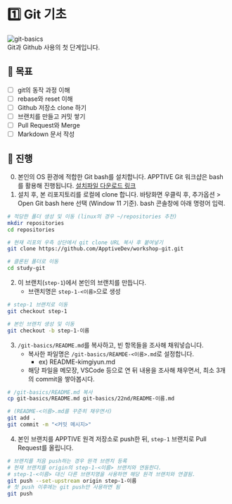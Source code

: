 # 1️⃣️ Git 기초
![git-basics](https://digitalvarys.com/wp-content/uploads/2019/06/Git-Basics-and-Beginners-Guide-1.png)  
Git과 Github 사용의 첫 단계입니다. 

## 🎯️ 목표
- [ ] git의 동작 과정 이해
- [ ] rebase와 reset 이해
- [ ] Github 저장소 clone 하기
- [ ] 브랜치를 만들고 커밋 쌓기
- [ ] Pull Request와 Merge
- [ ] Markdown 문서 작성

## 📜️ 진행
0. 본인의 OS 환경에 적합한 Git bash를 설치합니다. APPTIVE Git 워크샵은 bash를 활용해 진행됩니다. [설치파일 다운로드 링크](https://git-scm.com/downloads)
1. 설치 후, 본 리포지토리를 로컬에 clone 합니다. 바탕화면 우클릭 후, 추가옵션 > Open Git bash here 선택 (Window 11 기준). bash 콘솔창에 아래 명령어 입력.
```bash
# 적당한 폴더 생성 및 이동 (linux의 경우 ~/repositories 추천)
mkdir repositories
cd repositories 

# 현재 리포의 우측 상단에서 git clone URL 복사 후 붙여넣기
git clone https://github.com/ApptiveDev/workshop-git.git

# 클론된 폴더로 이동
cd study-git
```
2. 이 브랜치(`step-1`)에서 본인의 브랜치를 만듭니다.
    - 브랜치명은 `step-1-<이름>`으로 생성
```bash
# step-1 브랜치로 이동
git checkout step-1

# 본인 브랜치 생성 및 이동
git checkout -b step-1-이름
```
3. `/git-basics/README.md`를 복사하고, 빈 항목들을 조사해 채워넣습니다.
    - 복사한 파일명은 `/git-basics/REAMDE-<이름>.md`로 설정합니다.
      - ex) README-kimgiyun.md
    - 해당 파일을 메모장, VSCode 등으로 연 뒤 내용을 조사해 채우면서, 최소 3개의 commit을 쌓아봅시다.
```bash
# /git-basics/README.md 복사
cp git-basics/README.md git-basics/22nd/README-이름.md

# (README-<이름>.md를 꾸준히 채우면서)
git add .
git commit -m "<커밋 메시지>"
```

4. 본인 브랜치를 APPTIVE 원격 저장소로 push한 뒤, `step-1` 브랜치로 Pull Request를 올립니다.
```bash
# 브랜치를 처음 push하는 경우 원격 브랜치 등록
# 현재 브랜치를 origin의 step-1-<이름> 브랜치와 연동한다.
# step-1-<이름> 대신 다른 브랜치명을 사용하면 해당 원격 브랜치와 연결됨.
git push --set-upstream origin step-1-이름
# 첫 push 이후에는 git push만 사용하면 됨
git push
```
